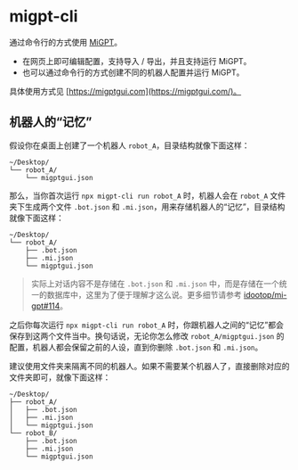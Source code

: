 # migpt-cli

通过命令行的方式使用 [MiGPT](https://github.com/idootop/mi-gpt/)。

- 在网页上即可编辑配置，支持导入 / 导出，并且支持运行 MiGPT。
- 也可以通过命令行的方式创建不同的机器人配置并运行 MiGPT。

具体使用方式见 [https://migptgui.com](https://migptgui.com/)。

## 机器人的“记忆”

假设你在桌面上创建了一个机器人 `robot_A`，目录结构就像下面这样：

```
~/Desktop/
└── robot_A/
    └── migptgui.json
```

那么，当你首次运行 `npx migpt-cli run robot_A` 时，机器人会在 `robot_A` 文件夹下生成两个文件 `.bot.json` 和 `.mi.json`，用来存储机器人的“记忆”，目录结构就像下面这样：

```
~/Desktop/
└── robot_A/
    ├── .bot.json
    ├── .mi.json
    └── migptgui.json
```

> 实际上对话内容不是存储在 `.bot.json` 和 `.mi.json` 中，而是存储在一个统一的数据库中，这里为了便于理解才这么说。更多细节请参考 [idootop/mi-gpt#114](https://github.com/idootop/mi-gpt/issues/114)。

之后你每次运行 `npx migpt-cli run robot_A` 时，你跟机器人之间的“记忆”都会保存到这两个文件当中。换句话说，无论你怎么修改 `robot_A/migptgui.json` 的配置，机器人都会保留之前的人设，直到你删除 `.bot.json` 和 `.mi.json`。

建议使用文件夹来隔离不同的机器人。如果不需要某个机器人了，直接删除对应的文件夹即可，就像下面这样：

```
~/Desktop/
├── robot_A/
│   ├── .bot.json
│   ├── .mi.json
│   └── migptgui.json
└── robot_B/
    ├── .bot.json
    ├── .mi.json
    └── migptgui.json
```
